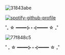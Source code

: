 ![31843abe](https://github.com/user-attachments/assets/0ea95af6-a31f-4197-afc2-6df0cfde6181)


[![spotify-github-profile](https://spotify-github-profile.kittinanx.com/api/view?uid=31rjpcorofdavo2urkpbmj4p3z3m&cover_image=true&theme=novatorem&show_offline=false&background_color=000000&interchange=false&bar_color=000000&bar_color_cover=true)](https://spotify-github-profile.kittinanx.com/api/view?uid=31rjpcorofdavo2urkpbmj4p3z3m&redirect=true)

˚₊ ☆ ━━━━⊱⋆⊰━━━━ ☆ ₊˚

![77f848c5](https://github.com/user-attachments/assets/7032848c-9d3e-44e1-a5f0-7dd0ff57602a)


˚ ₊ ☆ ━━━━⊱⋆⊰━━━━ ☆ ₊˚

       
